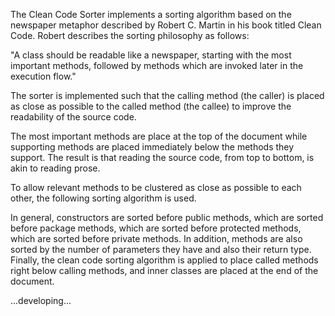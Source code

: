 The Clean Code Sorter implements a sorting algorithm based on the newspaper metaphor described by Robert C. Martin in 
his book titled Clean Code. Robert describes the sorting philosophy as follows:

"A class should be readable like a newspaper, starting with the most important methods, followed by methods which are 
invoked later in the execution flow."

The sorter is implemented such that the calling method (the caller) is placed as close as possible to the called 
method (the callee) to improve the readability of the source code. 

The most important methods are place at the top of the document while supporting methods are placed immediately below 
the methods they support. The result is that reading the source code, from top to bottom, is akin to reading prose. 

To allow relevant methods to be clustered as close as possible to each other, the following sorting algorithm is used.

In general, constructors are sorted before public methods, which are sorted before package methods, which are sorted 
before protected methods, which are sorted before private methods. In addition, methods are also sorted by the number 
of parameters they have and also their return type. Finally, the clean code sorting algorithm is applied to place 
called methods right below calling methods, and inner classes are placed at the end of the document.


...developing...
